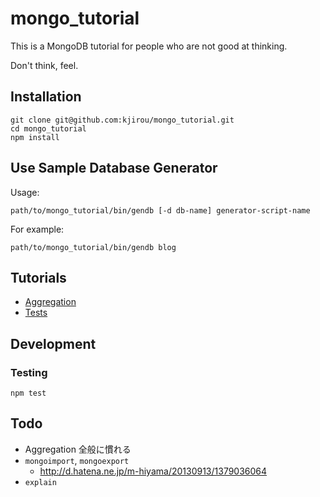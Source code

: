 mongo_tutorial
==============

This is a MongoDB tutorial for people who are not good at thinking.

Don't think, feel.


## Installation

```
git clone git@github.com:kjirou/mongo_tutorial.git
cd mongo_tutorial
npm install
```


## Use Sample Database Generator

Usage:

```
path/to/mongo_tutorial/bin/gendb [-d db-name] generator-script-name
```

For example:

```
path/to/mongo_tutorial/bin/gendb blog
```


## Tutorials

- [Aggregation](tutorials/aggregation.md)
- [Tests](tutorials/tests.md)


## Development

### Testing

```
npm test
```


## Todo

- Aggregation 全般に慣れる
- `mongoimport`, `mongoexport`
  - http://d.hatena.ne.jp/m-hiyama/20130913/1379036064
- `explain`
